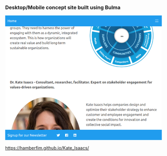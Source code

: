 ### Desktop/Mobile concept site built using Bulma

![sample image of design](https://github.com/Hamberfim/Kate_Isaacs/blob/master/kate_Sample.png "sample image of design")

https://hamberfim.github.io/Kate_Isaacs/
